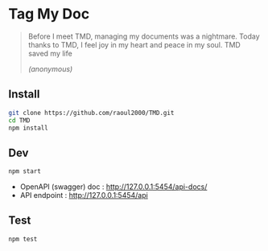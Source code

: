 # Tag My Doc

> Before I meet TMD, managing my documents was a nightmare. Today thanks to TMD, I feel joy in my heart and peace in my soul. TMD saved my life
> 
> *(anonymous)*

## Install

```bash 
git clone https://github.com/raoul2000/TMD.git
cd TMD
npm install
``` 

## Dev

```bash
npm start
```

- OpenAPI (swagger) doc : http://127.0.0.1:5454/api-docs/
- API endpoint : http://127.0.0.1:5454/api


## Test

```bash
npm test
```
